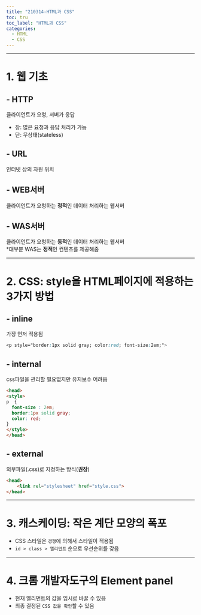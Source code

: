 ```yaml
---
title: "210314-HTML과 CSS"
toc: tru
toc_label: "HTML과 CSS"
categories:
  - HTML
  - CSS
---
```


---

# 1. 웹 기초

## - HTTP

클라이언트가 요청, 서버가 응답  
- 장: 많은 요청과 응답 처리가 가능  
- 단: 무상태(stateless)

## - URL

인터넷 상의 자원 위치  

## - WEB서버

클라이언트가 요청하는 **정적**인 데이터 처리하는 웹서버  

## - WAS서버 
클라이언트가 요청하는 **동적**인 데이터 처리하는 웹서버  
\*대부분 WAS는 **정적**인 컨텐츠를 제공해줌  

---

# 2. CSS: style을 HTML페이지에 적용하는 3가지 방법

## - inline

가장 먼저 적용됨  

```CSS
<p style="border:1px solid gray; color:red; font-size:2em;">
```  

## - internal

css파일을 관리할 필요없지만 유지보수 어려움  

```html
<head>
<style>
p  {
  font-size : 2em;
  border:1px solid gray;
  color: red;
}
</style>
</head>
```  

## - external

외부파일(.css)로 지정하는 방식(**권장**) 

```html
<head>
	<link rel="stylesheet" href="style.css">
</head>
```  

---

# 3. 캐스케이딩: 작은 계단 모양의 폭포  
- CSS 스타일은 `경쟁`에 의해서 스타일이 적용됨  
- `id > class > 엘리먼트` 순으로 우선순위를 갖음

---

# 4. 크롬 개발자도구의 Element panel  
- 현재 엘리먼트의 값을 임시로 바꿀 수 있음  
- 최종 결정된 `CSS 값을 확인`할 수 있음

